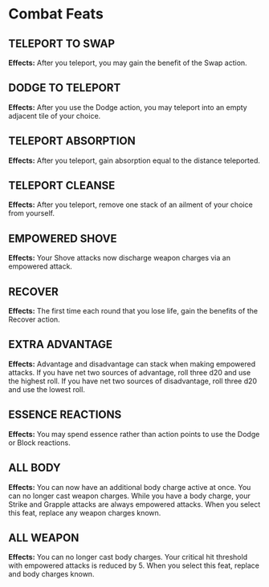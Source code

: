 # Combat Feats

## TELEPORT TO SWAP

**Effects:** After you teleport, you may gain the benefit of the Swap action.

## DODGE TO TELEPORT

**Effects:** After you use the Dodge action, you may teleport into an empty adjacent tile of your choice.

## TELEPORT ABSORPTION

**Effects:** After you teleport, gain absorption equal to the distance teleported.

## TELEPORT CLEANSE

**Effects:** After you teleport, remove one stack of an ailment of your choice from yourself.

## EMPOWERED SHOVE

**Effects:** Your Shove attacks now discharge weapon charges via an empowered attack.

## RECOVER

**Effects:** The first time each round that you lose life, gain the benefits of the Recover action.

## EXTRA ADVANTAGE

**Effects:** Advantage and disadvantage can stack when making empowered attacks. If you have net two sources of advantage, roll three d20 and use the highest roll. If you have net two sources of disadvantage, roll three d20 and use the lowest roll.

## ESSENCE REACTIONS

**Effects:** You may spend essence rather than action points to use the Dodge or Block reactions.

## ALL BODY

**Effects:** You can now have an additional body charge active at once. You can no longer cast weapon charges. While you have a body charge, your Strike and Grapple attacks are always empowered attacks.
When you select this feat, replace any weapon charges known.

## ALL WEAPON

**Effects:** You can no longer cast body charges. Your critical hit threshold with empowered attacks is reduced by 5.
When you select this feat, replace and body charges known.
